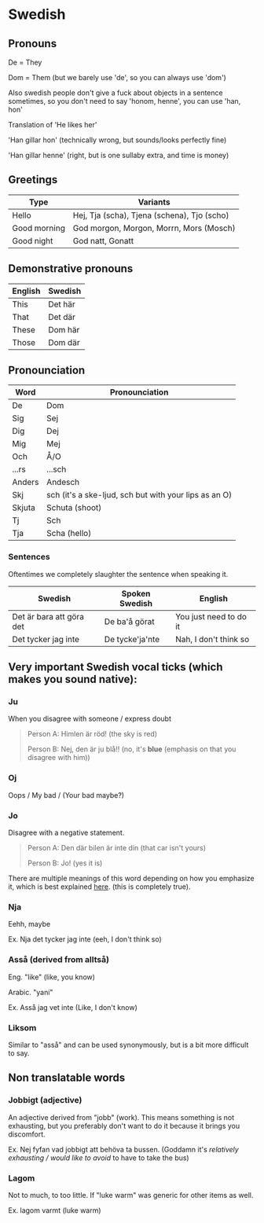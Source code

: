 # Swedish

## Pronouns

De = They

Dom = Them (but we barely use 'de', so you can always use 'dom')

Also swedish people don't give a fuck about objects in a sentence sometimes, so you don't need to say 'honom, henne', you can use 'han, hon'

Translation of 'He likes her'

'Han gillar hon'   (technically wrong, but sounds/looks perfectly fine)

'Han gillar henne' (right, but is one sullaby extra, and time is money)

## Greetings

|Type | Variants|
|-|-|
|Hello|Hej, Tja (scha), Tjena (schena), Tjo (scho)|
|Good morning|God morgon, Morgon, Morrn, Mors (Mosch)|
|Good night|God natt, Gonatt|

## Demonstrative pronouns

|English|Swedish|
|-|-|
|This|Det här|
|That|Det där|
|These|Dom här|
|Those|Dom där|

## Pronounciation

|Word|Pronounciation|
|-|-|
|De		| Dom|
|Sig		| Sej|
|Dig		| Dej|
|Mig		| Mej|
|Och    | Å\/O|
|...rs		| ...sch|
|Anders		| Andesch|
|Skj|sch (it's a ske-ljud, sch but with your lips as an O)|
|Skjuta|Schuta (shoot)|
|Tj|Sch|
|Tja|Scha (hello)|

### Sentences

Oftentimes we completely slaughter the sentence when speaking it.

|Swedish|Spoken Swedish|English|
|-|-|-|
|Det är bara att göra det|De ba\'å görat|You just need to do it|
|Det tycker jag inte|De tycke\'ja\'nte|Nah, I don't think so|

## Very important Swedish vocal ticks (which makes you sound native):

### Ju

When you disagree with someone / express doubt

> Person A: Himlen är röd! (the sky is red)
> 
> Person B: Nej, den är ju blå!! (no, it's **blue** (emphasis on that you disagree with him))

### Oj

Oops / My bad / (Your bad maybe?)

### Jo

Disagree with a negative statement.

> Person A: Den där bilen är inte din (that car isn't yours)
> 
> Person B: Jo! (yes it is)

There are multiple meanings of this word depending on how you emphasize it, which is best explained [here](https://twitter.com/sayitinswe/status/1328725225618497536?lang=en). (this is completely true).

### Nja

Eehh, maybe

Ex. Nja det tycker jag inte (eeh, I don't think so)

### Asså (derived from alltså)

Eng. "like" (like, you know)

Arabic. "yani"

Ex. Asså jag vet inte (Like, I don't know)

### Liksom

Similar to "asså" and can be used synonymously, but is a bit more difficult to say.

## Non translatable words

### Jobbigt (adjective)

An adjective derived from "jobb" (work). This means something is not exhausting, but you preferably don't want to do it because it brings you discomfort.

Ex. Nej fyfan vad jobbigt att behöva ta bussen. (Goddamn it's _relatively exhausting / would like to avoid_ to have to take the bus)

### Lagom

Not to much, to too little. If "luke warm" was generic for other items as well.

Ex. lagom varmt (luke warm)

